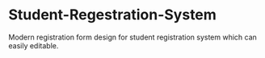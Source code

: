 # Student-Regestration-System
Modern registration form design for student registration system which can easily editable.
